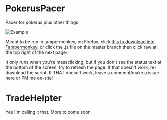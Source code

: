 # PokerusPacer
Pacer for pokerus plus other things

![Example](https://pokefarm.com/upload/Lgreenbunny/forCode/unknown.png)

Meant to be run in tampermonkey, on Firefox, click [this to download into Tampermonkey](https://github.com/Lgreenbunny/PokerusPacer/raw/master/Pokerus%20Pacer%20Userscript%20Main.user.js), or click the .js file on the master branch then click raw at the top right of the next page~ 

It only runs when you're massclicking, but if you don't see the status text at the bottom of the screen, try to refresh the page. If that doesn't work, re-download the script. If THAT doesn't work, leave a comment/make a issue here or PM me on-site!



# TradeHelpter
Yes I'm calling it that.
More to come soon
